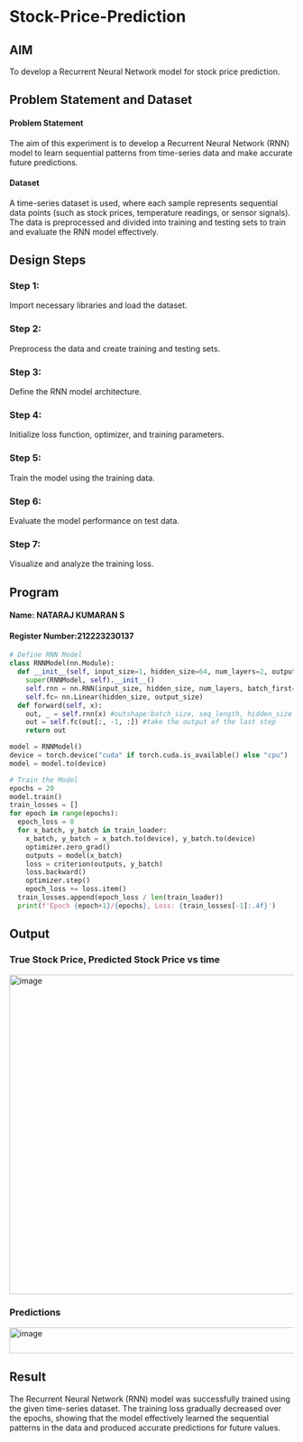 # Stock-Price-Prediction


## AIM

To develop a Recurrent Neural Network model for stock price prediction.

## Problem Statement and Dataset
#### Problem Statement

The aim of this experiment is to develop a Recurrent Neural Network (RNN) model to learn sequential patterns from time-series data and make accurate future predictions.

#### Dataset

A time-series dataset is used, where each sample represents sequential data points (such as stock prices, temperature readings, or sensor signals).
The data is preprocessed and divided into training and testing sets to train and evaluate the RNN model effectively.


## Design Steps

### Step 1: 
Import necessary libraries and load the dataset.
### Step 2: 
Preprocess the data and create training and testing sets.
### Step 3: 
Define the RNN model architecture.
### Step 4: 
Initialize loss function, optimizer, and training parameters.
### Step 5: 
Train the model using the training data.
### Step 6: 
Evaluate the model performance on test data.
### Step 7: 
Visualize and analyze the training loss.



## Program
#### Name: NATARAJ KUMARAN S
#### Register Number:212223230137
```Python 
# Define RNN Model
class RNNModel(nn.Module):
  def __init__(self, input_size=1, hidden_size=64, num_layers=2, output_size=1):
    super(RNNModel, self).__init__()
    self.rnn = nn.RNN(input_size, hidden_size, num_layers, batch_first=True)
    self.fc= nn.Linear(hidden_size, output_size)
  def forward(self, x):
    out, _ = self.rnn(x) #outshape:batch_size, seq_length, hidden_size
    out = self.fc(out[:, -1, :]) #take the output of the last step
    return out

model = RNNModel()
device = torch.device("cuda" if torch.cuda.is_available() else "cpu")
model = model.to(device)

# Train the Model
epochs = 20
model.train()
train_losses = []
for epoch in range(epochs):
  epoch_loss = 0
  for x_batch, y_batch in train_loader:
    x_batch, y_batch = x_batch.to(device), y_batch.to(device)
    optimizer.zero_grad()
    outputs = model(x_batch)
    loss = criterion(outputs, y_batch)
    loss.backward()
    optimizer.step()
    epoch_loss += loss.item()
  train_losses.append(epoch_loss / len(train_loader))
  print(f'Epoch {epoch+1}/{epochs}, Loss: {train_losses[-1]:.4f}')

```

## Output

### True Stock Price, Predicted Stock Price vs time

<img width="882" height="566" alt="image" src="https://github.com/user-attachments/assets/90423c6c-254f-46b6-9f02-515ed1826a03" />


### Predictions 

<img width="920" height="46" alt="image" src="https://github.com/user-attachments/assets/076c76c7-0bb5-4b63-bac1-85408be75c54" />


## Result
The Recurrent Neural Network (RNN) model was successfully trained using the given time-series dataset.
The training loss gradually decreased over the epochs, showing that the model effectively learned the sequential patterns in the data and produced accurate predictions for future values.


